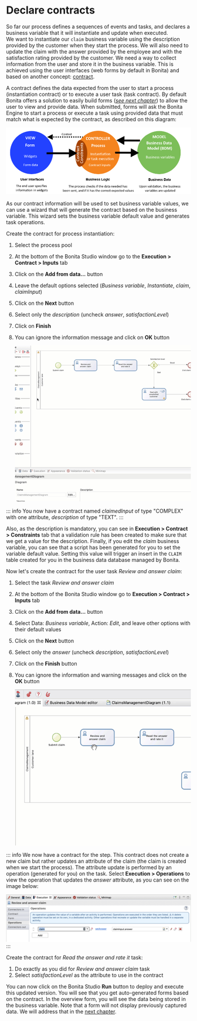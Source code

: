 # Declare contracts

So far our process defines a sequences of events and tasks, and declares a business variable that it will instantiate and update when executed.  
We want to instantiate our `claim` business variable using the description provided by the customer when they start the process. We will also need to update the claim with the answer provided by the employee and with the satisfaction rating provided by the customer. We need a way to collect information from the user and store it in the business variable. This is achieved using the user interfaces (web forms by default in Bonita) and based on another concept: [contract](contracts-and-contexts.md).

A contract defines the data expected from the user to start a process (instantiation contract) or to execute a user task (task contract). By default Bonita offers a solution to easily build forms (_[see next chapter](create-web-user-interfaces.md)_) to allow the user to view and provide data. 
When submitted, forms will ask the Bonita Engine to start a process or execute a task using provided data that must match what is expected by the contract, as described on this diagram:

![contract-mvc](images/getting-started-tutorial/declare-contracts/contract-MVC.PNG) 

As our contract information will be used to set business variable values, we can use a wizard that will generate the contract based on the business variable. This wizard sets the business variable default value and generates task operations.

Create the contract for process instantiation:
1. Select the process pool
1. At the bottom of the Bonita Studio window go to the **Execution > Contract > Inputs** tab
1. Click on the **Add from data...** button
1. Leave the default options selected (_Business variable_, _Instantiate_, _claim_, _claimInput_)
1. Click on the **Next** button
1. Select only the _description_ (uncheck _answer_, _satisfactionLevel_)
1. Click on **Finish**
1. You can ignore the information message and click on **OK** button

   ![Declare process instantiation contract](images/getting-started-tutorial/declare-contracts/declare-process-instantiation-contract.gif)<!--{.img-responsive .img-thumbnail}-->

::: info
You now have a contract named _claimedInput_ of type "COMPLEX" with one attribute, _description_ of type "TEXT". 
:::

Also, as the description is mandatory, you can see in **Execution > Contract > Constraints** tab that a validation rule has been created to make sure that we get a value for the description. Finally, if you edit the _claim_ business variable, you can see that a script has been generated for you to set the variable default value. Setting this value will trigger an insert in the `CLAIM` table created for you in the business data database managed by Bonita.

Now let's create the contract for the user task _Review and answer claim_:
1. Select the task _Review and answer claim_
1. At the bottom of the Bonita Studio window go to **Execution > Contract > Inputs** tab
1. Click on the **Add from data...** button
1. Select Data: _Business variable_, Action: _Edit_, and leave other options with their default values
1. Click on the **Next** button
1. Select only the _answer_ (uncheck _description_, _satisfactionLevel_)
1. Click on the **Finish** button
1. You can ignore the information and warning messages and click on the **OK** button

   ![Declare user task contract](images/getting-started-tutorial/declare-contracts/declare-user-task-contract.gif)<!--{.img-responsive .img-thumbnail}-->

::: info
We now have a contract for the step. This contract does not create a new claim but rather updates an attribute of the claim (the claim is created when we start the process). 
The attribute update is performed by an operation (generated for you) on the task. Select **Execution > Operations** to view the operation that updates the _answer_ attribute, as you can see on the image below:

   ![Operation](images/getting-started-tutorial/declare-contracts/operation.png)<!--{.img-responsive .img-thumbnail}-->
:::

Create the contract for _Read the answer and rate it_ task:
1. Do exactly as you did for _Review and answer claim_ task 
1. Select _satisfactionLevel_ as the attribute to use in the contract

You can now click on the Bonita Studio **Run** button to deploy and execute this updated version. You will see that you get auto-generated forms based on the contract. In the overview form, you will see the data being stored in the business variable. Note that a form will not display previously captured data. We will address that in the [next chapter](create-web-user-interfaces.md).
